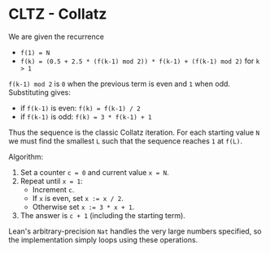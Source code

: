 # CLTZ - Collatz

We are given the recurrence

- `f(1) = N`
- `f(k) = (0.5 + 2.5 * (f(k-1) mod 2)) * f(k-1) + (f(k-1) mod 2)` for `k > 1`

`f(k-1) mod 2` is `0` when the previous term is even and `1` when odd.
Substituting gives:

- if `f(k-1)` is even: `f(k) = f(k-1) / 2`
- if `f(k-1)` is odd: `f(k) = 3 * f(k-1) + 1`

Thus the sequence is the classic Collatz iteration.  For each starting value `N`
we must find the smallest `L` such that the sequence reaches `1` at `f(L)`.

Algorithm:

1. Set a counter `c = 0` and current value `x = N`.
2. Repeat until `x = 1`:
   - Increment `c`.
   - If `x` is even, set `x := x / 2`.
   - Otherwise set `x := 3 * x + 1`.
3. The answer is `c + 1` (including the starting term).

Lean's arbitrary-precision `Nat` handles the very large numbers specified, so the
implementation simply loops using these operations.
